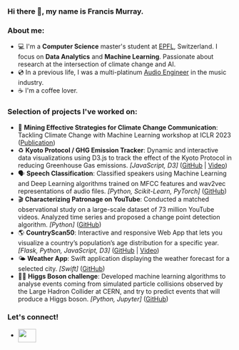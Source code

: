 ### Hi there 👋, my name is Francis Murray.

### About me:

- 💻  I'm a **Computer Science** master's student at [EPFL](https://www.epfl.ch/en/), Switzerland. I focus on **Data Analytics** and **Machine Learning**. Passionate about research at the intersection of climate change and AI. 
- 💿  In a previous life, I was a multi-platinum [Audio Engineer](https://francismurraymusic.com/) in the music industry.  
- ☕  I'm a coffee lover.

<!-- ### Skills
-  **Programming Languages:** <a href="#" target="_blank">  <img style="vertical-align:middle" src="https://raw.githubusercontent.com/devicons/devicon/1119b9f84c0290e0f0b38982099a2bd027a48bf1/icons/python/python-original.svg" alt="python" width="20" height="20"/> </a>           <a href="#" target="_blank"> <img style="vertical-align:middle" src="https://raw.githubusercontent.com/devicons/devicon/1119b9f84c0290e0f0b38982099a2bd027a48bf1/icons/java/java-original.svg" alt="java" width="20" height="20"/> </a>          <a href="#" target="_blank"> <img style="vertical-align:middle" src="https://raw.githubusercontent.com/devicons/devicon/1119b9f84c0290e0f0b38982099a2bd027a48bf1/icons/scala/scala-original.svg" alt="scala" width="20" height="20"/> </a>          <a href="#" target="_blank"> <img style="vertical-align:middle" src="https://raw.githubusercontent.com/devicons/devicon/1119b9f84c0290e0f0b38982099a2bd027a48bf1/icons/go/go-original.svg" alt="go" width="20" height="20"/> </a>          <a href="#" target="_blank"> <img style="vertical-align:middle" src="https://raw.githubusercontent.com/devicons/devicon/1119b9f84c0290e0f0b38982099a2bd027a48bf1/icons/c/c-original.svg" alt="c" width="20" height="20"/> </a>          <a href="#" target="_blank"> <img style="vertical-align:middle" src="https://raw.githubusercontent.com/devicons/devicon/1119b9f84c0290e0f0b38982099a2bd027a48bf1/icons/swift/swift-original.svg" alt="swift" width="20" height="20"/> </a>          
-  **Data Analytics & Machine Learning:**<a href="#" target="_blank"> <img style="vertical-align:middle" src="https://raw.githubusercontent.com/devicons/devicon/1119b9f84c0290e0f0b38982099a2bd027a48bf1/icons/jupyter/jupyter-original.svg" alt="jupyter" width="20" height="20"/> </a>         <a href="#" target="_blank"> <img style="vertical-align:middle" src="https://raw.githubusercontent.com/devicons/devicon/1119b9f84c0290e0f0b38982099a2bd027a48bf1/icons/numpy/numpy-original.svg" alt="numpy" width="20" height="20"/> </a>         <a href="#" target="_blank"> <img style="vertical-align:middle" src="https://raw.githubusercontent.com/devicons/devicon/1119b9f84c0290e0f0b38982099a2bd027a48bf1/icons/pandas/pandas-original.svg" alt="matplotlib" width="20" height="20"/> </a>         <a href="#" target="_blank"> <img style="vertical-align:middle" src="https://upload.wikimedia.org/wikipedia/commons/thumb/8/84/Matplotlib_icon.svg/180px-Matplotlib_icon.svg.png?20150311090915" alt="seaborn" width="20" height="20"/> </a>          <a href="#" target="_blank"> <img style="vertical-align:middle" src="https://seaborn.pydata.org/_images/logo-mark-lightbg.svg" alt="" width="20" height="20"/> </a>          <a href="#" target="_blank"> <img style="vertical-align:middle" src="https://www.vectorlogo.zone/logos/plot_ly/plot_ly-icon.svg" alt="plotly" width="20" height="20"/> </a>          <a href="#" target="_blank"> <img style="vertical-align:middle" src="https://raw.githubusercontent.com/devicons/devicon/1119b9f84c0290e0f0b38982099a2bd027a48bf1/icons/d3js/d3js-original.svg" alt="d3" width="20" height="20"/> </a>          <a href="#" target="_blank"> <img style="vertical-align:middle" src="https://upload.wikimedia.org/wikipedia/commons/thumb/0/05/Scikit_learn_logo_small.svg/260px-Scikit_learn_logo_small.svg.png?20180808062052" alt="scikit-learn" width="" height="20"/> <a>          <a href="#" target="_blank"> <img style="vertical-align:middle" src="https://raw.githubusercontent.com/devicons/devicon/1119b9f84c0290e0f0b38982099a2bd027a48bf1/icons/pytorch/pytorch-original.svg" alt="PyTorch" width="" height="20"/> </a>          
- **Databases & Big Data:** <a href="#" target="_blank"> <img style="vertical-align:middle" src="https://raw.githubusercontent.com/devicons/devicon/1119b9f84c0290e0f0b38982099a2bd027a48bf1/icons/mysql/mysql-original.svg" alt="MySQL" width="20" height="20"/> </a>          <a href="#" target="_blank"> <img style="vertical-align:middle" src="https://raw.githubusercontent.com/devicons/devicon/1119b9f84c0290e0f0b38982099a2bd027a48bf1/icons/sqlite/sqlite-original.svg" alt="SQLite" width="20" height="20"/> </a>          <a href="#" target="_blank"> <img style="vertical-align:middle" src="https://raw.githubusercontent.com/devicons/devicon/1119b9f84c0290e0f0b38982099a2bd027a48bf1/icons/postgresql/postgresql-original.svg" alt="PostgreSQL" width="20" height="20"/> </a>          <a href="#" target="_blank"> <img style="vertical-align:middle" src="https://raw.githubusercontent.com/devicons/devicon/1119b9f84c0290e0f0b38982099a2bd027a48bf1/icons/oracle/oracle-original.svg" alt="Oracle" width="20" height="20"/> </a>          <a href="#" target="_blank"> <img style="vertical-align:middle" src="https://raw.githubusercontent.com/devicons/devicon/1119b9f84c0290e0f0b38982099a2bd027a48bf1/icons/mongodb/mongodb-original.svg" alt="MongoDB" width="20" height="20"/> </a>          <a href="#" target="_blank"> <img style="vertical-align:middle" src="https://spark.apache.org/images/spark-logo.png" alt="Spark" width="" height="20"/> </a>          
- **Web:** <a href="#" target="_blank"> <img style="vertical-align:middle" src="https://raw.githubusercontent.com/devicons/devicon/1119b9f84c0290e0f0b38982099a2bd027a48bf1/icons/html5/html5-original.svg" alt="HTML" width="20" height="20"/> </a>          <a href="#" target="_blank"> <img style="vertical-align:middle" src="https://raw.githubusercontent.com/devicons/devicon/1119b9f84c0290e0f0b38982099a2bd027a48bf1/icons/css3/css3-original.svg" alt="CSS" width="20" height="20"/> </a>          <a href="#" target="_blank"> <img style="vertical-align:middle" src="https://raw.githubusercontent.com/devicons/devicon/1119b9f84c0290e0f0b38982099a2bd027a48bf1/icons/javascript/javascript-original.svg" alt="JavaScript" width="20" height="20"/> </a>          <a href="#" target="_blank"> <img style="vertical-align:middle" src="https://raw.githubusercontent.com/devicons/devicon/1119b9f84c0290e0f0b38982099a2bd027a48bf1/icons/typescript/typescript-original.svg" alt="TypeScript" width="20" height="20"/> </a>          <a href="#" target="_blank"> <img style="vertical-align:middle" src="https://raw.githubusercontent.com/devicons/devicon/1119b9f84c0290e0f0b38982099a2bd027a48bf1/icons/angularjs/angularjs-original.svg" alt="Angular" width="20" height="20"/> </a>          <a href="#" target="_blank"> <img style="vertical-align:middle" src="https://raw.githubusercontent.com/devicons/devicon/1119b9f84c0290e0f0b38982099a2bd027a48bf1/icons/flask/flask-original.svg" alt="Flask" width="20" height="20"/> </a>          <a href="#" target="_blank"> <img style="vertical-align:middle" src="https://quintagroup.com/cms/python/images/jinja2.png/jinja2.png" alt="Jinja2" width="" height="20"/> </a>          <a href="#" target="_blank"> <img style="vertical-align:middle" src="https://raw.githubusercontent.com/devicons/devicon/1119b9f84c0290e0f0b38982099a2bd027a48bf1/icons/jquery/jquery-original.svg" alt="jQuery" width="20" height="20"/> </a>          <a href="#" target="_blank"> <img style="vertical-align:middle" src="https://raw.githubusercontent.com/devicons/devicon/1119b9f84c0290e0f0b38982099a2bd027a48bf1/icons/bootstrap/bootstrap-original.svg" alt="Bootstrap" width="20" height="20"/> </a>        -->


### Selection of projects I've worked on:
- :mega: **Mining Effective Strategies for Climate Change Communication**: Tackling Climate Change with Machine Learning workshop at ICLR 2023 ([Publication](https://www.climatechange.ai/papers/iclr2023/38))
- ♻️ **Kyoto Protocol / GHG Emission Tracker**: Dynamic and interactive data visualizations using D3.js to track the effect of the Kyoto Protocol in reducing Greenhouse Gas emissions. _[JavaScript, D3]_ ([GitHub](https://github.com/com-480-data-visualization/data-visualization-project-2021-dfl) | [Video](https://youtu.be/vla4OJxy5Pk))
- :speaking_head: **Speech Classification**: Classified speakers using Machine Learning and Deep Learning algorithms trained on MFCC features and wav2vec representations of audio files. _[Python, Scikit-Learn, PyTorch]_ ([GitHub](https://github.com/francis-murray/speaker-classification/blob/main/speaker_classification.ipynb))
- :clapper: **Characterizing Patronage on YouTube**: Conducted a matched observational study on a large-scale dataset of 73 million YouTube videos. Analyzed time series and proposed a change point detection algorithm. _[Python]_ ([GitHub](https://github.com/epfl-dlab/patronage_youtube))
- 🌎 **CountryScan50**: Interactive and responsive Web App that lets you visualize a country’s population’s age distribution for a specific year. _[Flask, Python, JavaScript, D3]_ ([GitHub](https://github.com/francis-murray/CountryScan50) | [Video](https://youtu.be/E5Iul-rX1ps)) 
- 🌤️ **Weather App**: Swift application displaying the weather forecast for a selected city. _[Swift]_ ([GitHub](https://github.com/francis-murray/WeatherApp))
- 👨‍🔬 **Higgs Boson challenge**: Developed machine learning algorithms to analyse events coming from simulated particle collisions observed by the Large Hadron Collider at CERN, and try to predict events that will produce a Higgs boson. _[Python, Jupyter]_ ([GitHub](https://github.com/CS-433/ml-project-1-hofml))
  
### Let's connect!
- <a href="https://www.linkedin.com/in/franciswmurray/" target="blank"><img align="center" src="https://cdn.jsdelivr.net/npm/simple-icons@3.0.1/icons/linkedin.svg" alt="" height="30" width="40" /></a>



<!--
**francis-murray/francis-murray** is a ✨ _special_ ✨ repository because its `README.md` (this file) appears on your GitHub profile.

Here are some ideas to get you started:

- 🔭 I’m currently working on ...
- 🌱 I’m currently learning ...
- 👯 I’m looking to collaborate on ...
- 🤔 I’m looking for help with ...
- 💬 Ask me about ...
- 📫 How to reach me: ...
- 😄 Pronouns: ...
- ⚡ Fun fact: ...
-->
